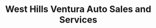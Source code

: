 ---
title: "West Hills Ventura Auto Sales and Services"
url: /amarillo/west-hills-ventura-auto-sales-and-services/
shop: car
---